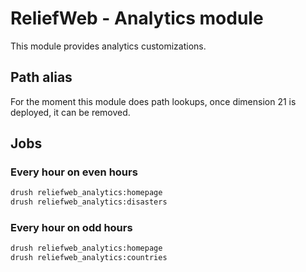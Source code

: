 # ReliefWeb - Analytics module

This module provides analytics customizations.

## Path alias

For the moment this module does path lookups, once dimension 21 is deployed, it can be removed.

## Jobs

### Every hour on even hours

```bash
drush reliefweb_analytics:homepage
drush reliefweb_analytics:disasters
```

### Every hour on odd hours

```bash
drush reliefweb_analytics:homepage
drush reliefweb_analytics:countries
```
